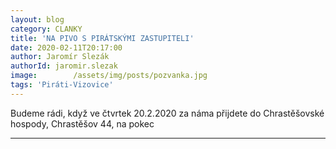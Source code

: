 ```yaml
---
layout: blog
category: CLANKY
title: 'NA PIVO S PIRÁTSKÝMI ZASTUPITELI'
date: 2020-02-11T20:17:00
author: Jaromír Slezák
authorId: jaromir.slezak
image:        /assets/img/posts/pozvanka.jpg
tags: 'Piráti-Vizovice'
---
```

Budeme rádi, když ve čtvrtek 20.2.2020 za náma přijdete do Chrastěšovské hospody, Chrastěšov 44, na pokec
- - -
